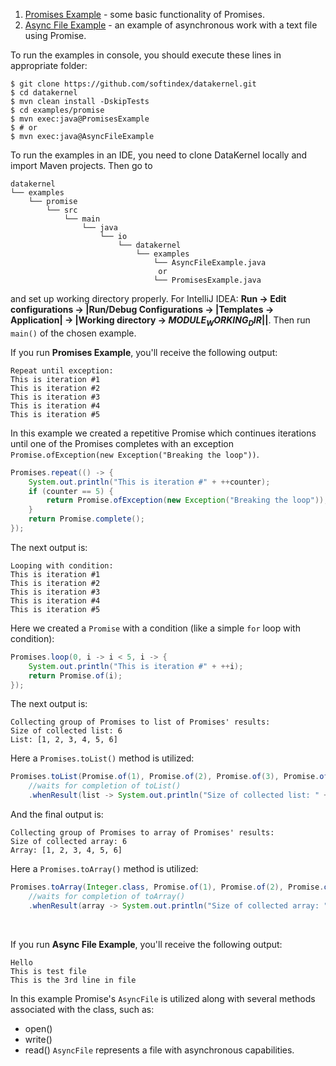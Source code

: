 1. [Promises Example](https://github.com/softindex/datakernel/blob/master/examples/promise/src/main/java/io/datakernel/examples/PromisesExample.java) - 
some basic functionality of Promises.
2. [Async File Example](https://github.com/softindex/datakernel/blob/master/examples/promise/src/main/java/io/datakernel/examples/AsyncFileExample.java) - 
an example of asynchronous work with a text file using Promise.

To run the examples in console, you should execute these lines in appropriate folder:
```
$ git clone https://github.com/softindex/datakernel.git
$ cd datakernel
$ mvn clean install -DskipTests
$ cd examples/promise
$ mvn exec:java@PromisesExample
$ # or
$ mvn exec:java@AsyncFileExample
```

To run the examples in an IDE, you need to clone DataKernel locally and import Maven projects. Then go to 
```
datakernel
└── examples
    └── promise
        └── src
            └── main
                └── java
                    └── io
                        └── datakernel
                            └── examples
                                └── AsyncFileExample.java
                                 or
                                └── PromisesExample.java
```
and set up working directory properly. For IntelliJ IDEA:
**Run -> Edit configurations -> |Run/Debug Configurations -> |Templates -> Application| -> |Working directory -> 
$MODULE_WORKING_DIR$||**.
Then run `main()` of the chosen example.

If you run **Promises Example**, you'll receive the following output:
```
Repeat until exception:
This is iteration #1
This is iteration #2
This is iteration #3
This is iteration #4
This is iteration #5
```
In this example we created a repetitive Promise which continues iterations until one of the Promises completes with an 
exception `Promise.ofException(new Exception("Breaking the loop"))`.
```java
Promises.repeat(() -> {
	System.out.println("This is iteration #" + ++counter);
	if (counter == 5) {
		return Promise.ofException(new Exception("Breaking the loop"));
	}
	return Promise.complete();
});
```

The next output is:
```
Looping with condition:
This is iteration #1
This is iteration #2
This is iteration #3
This is iteration #4
This is iteration #5
```
Here we created a `Promise` with a condition (like a simple `for` loop with condition):
```java
Promises.loop(0, i -> i < 5, i -> {
	System.out.println("This is iteration #" + ++i);
	return Promise.of(i);
});
``` 

The next output is:
```
Collecting group of Promises to list of Promises' results:
Size of collected list: 6
List: [1, 2, 3, 4, 5, 6]
```
Here a `Promises.toList()` method is utilized:
```java
Promises.toList(Promise.of(1), Promise.of(2), Promise.of(3), Promise.of(4), Promise.of(5), Promise.of(6))
    //waits for completion of toList()
	.whenResult(list -> System.out.println("Size of collected list: " + list.size() + "\nList: " + list));

```

And the final output is:
```
Collecting group of Promises to array of Promises' results:
Size of collected array: 6
Array: [1, 2, 3, 4, 5, 6]
```
Here a `Promises.toArray()` method is utilized:
```java
Promises.toArray(Integer.class, Promise.of(1), Promise.of(2), Promise.of(3), Promise.of(4), Promise.of(5), Promise.of(6))
    //waits for completion of toArray()
    .whenResult(array -> System.out.println("Size of collected array: " + array.length + "\nArray: " + Arrays.toString(array)));
```

<br>

If you run **Async File Example**, you'll receive the following output:

```
Hello
This is test file
This is the 3rd line in file
```

In this example Promise's `AsyncFile` is utilized along with several methods associated with the class, such as:
* open()
* write()
* read()
`AsyncFile` represents a file with asynchronous capabilities.